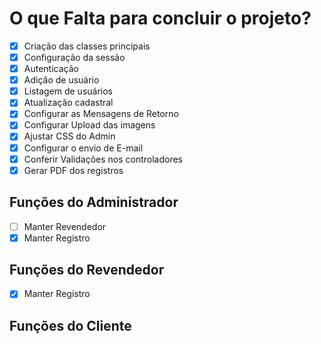 # O que Falta para concluir o projeto?
- [x] Criação das classes principais
- [x] Configuração da sessão
- [x] Autenticação
- [x] Adição de usuário
- [x] Listagem de usuários
- [x] Atualização cadastral
- [x] Configurar as Mensagens de Retorno
- [X] Configurar Upload das imagens
- [x] Ajustar CSS do Admin
- [x] Configurar o envio de E-mail
- [x] Conferir Validações nos controladores
- [x] Gerar PDF dos registros
## Funções do Administrador
- [ ] Manter Revendedor
- [x] Manter Registro
## Funções do Revendedor
- [x] Manter Registro
## Funções do Cliente

